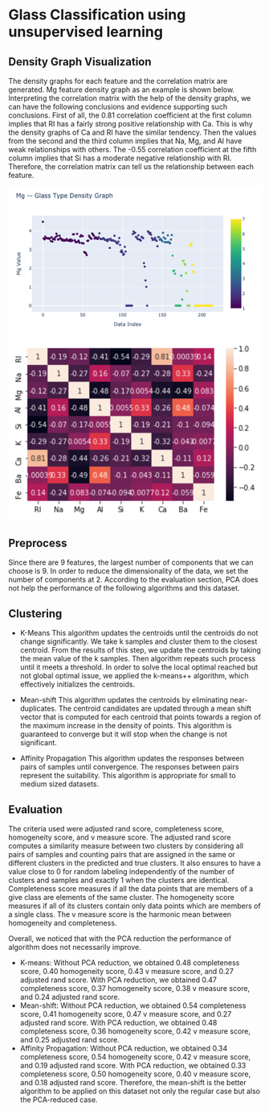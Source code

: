 # Glass Classification using unsupervised learning

## Density Graph Visualization

The density graphs for each feature and the correlation matrix are generated. Mg feature density graph as an example
is shown below. Interpreting the correlation matrix with the help of the density graphs, we can have the following
conclusions and evidence supporting such conclusions. First of all, the 0.81 correlation
coefficient at the first column implies that RI has a fairly strong positive relationship with Ca.
This is why the density graphs of Ca and RI have the similar tendency. Then the values from the
second and the third column implies that Na, Mg, and Al have weak relationships with others.
The -0.55 correlation coefficient at the fifth column implies that Si has a moderate negative
relationship with RI. Therefore, the correlation matrix can tell us the relationship between each
feature.

![Mg feature density graph](https://github.com/ZhengqiY/unsupervised_learning/blob/master/DensityGraphMg.PNG)
![Confusion Matrix](https://github.com/ZhengqiY/unsupervised_learning/blob/master/ConfusionMatrixGlassClassification.PNG)

## Preprocess

Since there are 9 features, the largest number of components that we can choose is 9. In
order to reduce the dimensionality of the data, we set the number of components at 2. According
to the evaluation section, PCA does not help the performance of the following algorithms and
this dataset.

## Clustering

- K-Means
This algorithm updates the centroids until the centroids do not change significantly. We
take k samples and cluster them to the closest centroid. From the results of this step, we update
the centroids by taking the mean value of the k samples. Then algorithm repeats such process
until it meets a threshold. In order to solve the local optimal reached but not global optimal issue,
we applied the k-means++ algorithm, which effectively initializes the centroids.

- Mean-shift
This algorithm updates the centroids by eliminating near-duplicates. The centroid
candidates are updated through a mean shift vector that is computed for each centroid that points
towards a region of the maximum increase in the density of points. This algorithm is guaranteed
to converge but it will stop when the change is not significant.

- Affinity Propagation
This algorithm updates the responses between pairs of samples until convergence. The
responses between pairs represent the suitability. This algorithm is appropriate for small to
medium sized datasets.

## Evaluation

The criteria used were adjusted rand score, completeness score, homogeneity
score, and v measure score. The adjusted rand score computes a similarity measure between two
clusters by considering all pairs of samples and counting pairs that are assigned in the same or
different clusters in the predicted and true clusters. It also ensures to have a value close to 0 for
random labeling independently of the number of clusters and samples and exactly 1 when the
clusters are identical. Completeness score measures if all the data points that are members of a
give class are elements of the same cluster. The homogeneity score measures if all of its clusters
contain only data points which are members of a single class. The v measure score is the
harmonic mean between homogeneity and completeness.

Overall, we noticed that with the PCA reduction the performance of algorithm does not
necessarily improve.
- K-means: Without PCA reduction, we obtained 0.48 completeness score, 0.40
homogeneity score, 0.43 v measure score, and 0.27 adjusted rand score. With PCA reduction, we
obtained 0.47 completeness score, 0.37 homogeneity score, 0.38 v measure score, and 0.24
adjusted rand score.
- Mean-shift: Without PCA reduction, we obtained 0.54 completeness score, 0.41
homogeneity score, 0.47 v measure score, and 0.27 adjusted rand score. With PCA reduction, we
obtained 0.48 completeness score, 0.36 homogeneity score, 0.42 v measure score, and 0.25
adjusted rand score.
- Affinity Propagation: Without PCA reduction, we obtained 0.34 completeness score, 0.54
homogeneity score, 0.42 v measure score, and 0.19 adjusted rand score. With PCA reduction, we
obtained 0.33 completeness score, 0.50 homogeneity score, 0.40 v measure score, and 0.18
adjusted rand score.
Therefore, the mean-shift is the better algorithm to be applied on this dataset not only the
regular case but also the PCA-reduced case.

